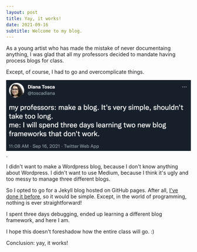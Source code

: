 ```yaml
---
layout: post
title: Yay, it works!
date: 2021-09-16
subtitle: Welcome to my blog.
---
```


As a young artist who has made the mistake of never documentaing anything, I was glad that all my professors decided to mandate having process blogs for class. 

Except, of course, I had to go and overcomplicate things.

![screenshot of a tweet that reads "my professors: make a blog. It's simple, shouldn't take too long. Me: I will spend three days learning two new blog frameworks that don't work."](../assets/img/tweet.png "Angry tweet").

I didn't want to make a Wordpress blog, because I don't know anything about Wordpress. I didn't want to use Medium, because I think it's ugly and too messy to manage three different blogs.

So I opted to go for a Jekyll blog hosted on GitHub pages. After all, [I've done it before](https://undenailable.github.io/), so it would be simple. Except, in the world of programming, nothing is ever straightforward!

I spent three days debugging, ended up learning a different blog framework, and here I am.

I hope this doesn't foreshadow how the entire class will go. :)

Conclusion: yay, it works!



